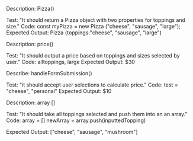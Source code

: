 Description: Pizza()

Test: "It should return a Pizza object with two properties for toppings and size."
Code:
const myPizza = new Pizza ("cheese", "sausage", "large");
Expected Output: Pizza {toppings:"cheese", "sausage", "large")


Description: price()

Test: "It should output a price based on toppings and sizes selected by user."
Code:
alltoppings, large
Expected Output: $30

Describe: handleFormSubmission()

Test: "it should accept user selections to calculate price."
Code:
test = "cheese", "personal"
Expected Output: $10

Description: array []

Test: "It should take all toppings selected and push them into an an array."
Code:
array = []
newArray = array.push(inputtedTopping)

Expected Output: ["cheese", "sausage", "mushroom"]